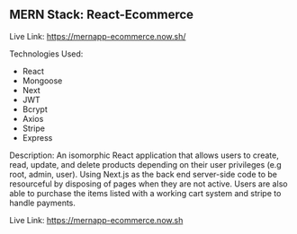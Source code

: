 ## MERN Stack: React-Ecommerce

Live Link: https://mernapp-ecommerce.now.sh/

Technologies Used:
- React
- Mongoose
- Next
- JWT
- Bcrypt
- Axios
- Stripe
- Express

Description: 
An isomorphic React application that allows users to create, read, update, and delete products depending on their user privileges (e.g root, admin, user). Using Next.js as the back end server-side code to be resourceful by disposing of pages when they are not active. Users are also able to purchase the items listed with a working cart system and stripe to handle payments.




Live Link: https://mernapp-ecommerce.now.sh
